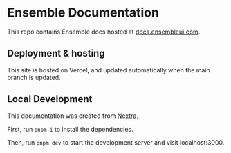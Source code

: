 # Ensemble Documentation

This repo contains Ensemble docs hosted at [docs.ensembleui.com](https://docs.ensembleui.com).

## Deployment & hosting

This site is hosted on Vercel, and updated automatically when the main branch is updated.

## Local Development

This documentation was created from [Nextra](https://nextra.site).

First, run `pnpm i` to install the dependencies.

Then, run `pnpm dev` to start the development server and visit localhost:3000.
